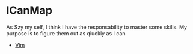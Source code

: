 # ICanMap
As Szy my self, I think I have the responsability to master some skills. My purpose is to figure them out as qiuckly as I can
* [Vim]()
